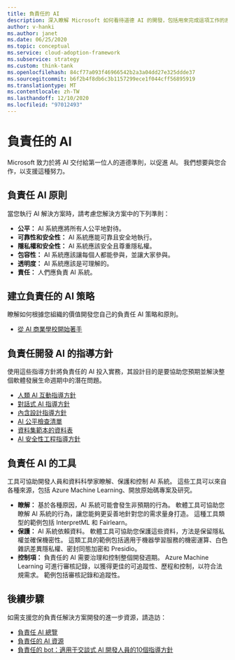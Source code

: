 ```yaml
---
title: 負責任的 AI
description: 深入瞭解 Microsoft 如何看待道德 AI 的開發，包括用來完成這項工作的原則、指導方針和工具。
author: v-hanki
ms.author: janet
ms.date: 06/25/2020
ms.topic: conceptual
ms.service: cloud-adoption-framework
ms.subservice: strategy
ms.custom: think-tank
ms.openlocfilehash: 84cf77a093f46966542b2a3a04dd27e325ddde37
ms.sourcegitcommit: b6f2b4f8db6c3b1157299ece1f044cff56895919
ms.translationtype: MT
ms.contentlocale: zh-TW
ms.lasthandoff: 12/10/2020
ms.locfileid: "97012493"
---
```

<!-- docutune:ignore InterpretML FairLearn -->

# <a name="responsible-ai"></a>負責任的 AI

Microsoft 致力於將 AI 交付給第一位人的道德準則，以促進 AI。 我們想要與您合作，以支援這種努力。

## <a name="responsible-ai-principles"></a>負責任 AI 原則

當您執行 AI 解決方案時，請考慮您解決方案中的下列準則：

- **公平：** AI 系統應將所有人公平地對待。
- **可靠性和安全性：** AI 系統應能可靠且安全地執行。
- **隱私權和安全性：** AI 系統應該安全且尊重隱私權。
- **包容性：** AI 系統應該讓每個人都能參與，並讓大家參與。
- **透明度：** AI 系統應該是可理解的。
- **責任：** 人們應負責 AI 系統。

## <a name="establish-a-responsible-ai-strategy"></a>建立負責任的 AI 策略

瞭解如何根據您組織的價值開發您自己的負責任 AI 策略和原則。

- [從 AI 商業學校開始著手](https://www.microsoft.com/ai/ai-business-school?SilentAuth=1#primaryR7)

## <a name="guidelines-to-develop-ai-responsibly"></a>負責任開發 AI 的指導方針

使用這些指導方針將負責任的 AI 投入實務，其設計目的是要協助您預期並解決整個軟體發展生命週期中的潛在問題。

- [人類 AI 互動指導方針](https://aka.ms/aiguidelines)
- [對話式 AI 指導方針](https://www.microsoft.com/research/publication/responsible-bots/)
- [內含設計指導方針](https://www.microsoft.com/design/inclusive/)
- [AI 公平檢查清單](https://query.prod.cms.rt.microsoft.com/cms/api/am/binary/RE4t6dA)
- [資料集範本的資料表](https://query.prod.cms.rt.microsoft.com/cms/api/am/binary/RE4t8QB)
- [AI 安全性工程指導方針](https://blogs.microsoft.com/on-the-issues/2019/12/06/ai-machine-learning-security/)

## <a name="tools-for-responsible-ai"></a>負責任 AI 的工具

工具可協助開發人員和資料科學家瞭解、保護和控制 AI 系統。 這些工具可以來自各種來源，包括 Azure Machine Learning、開放原始碼專案及研究。

- **瞭解：** 基於各種原因，AI 系統可能會發生非預期的行為。 軟體工具可協助您瞭解 AI 系統的行為，讓您能夠更妥善地針對您的需求量身打造。 這種工具類型的範例包括 InterpretML 和 Fairlearn。
- **保護：** AI 系統依賴資料。 軟體工具可協助您保護這些資料，方法是保留隱私權並確保機密性。 這類工具的範例包括適用于機器學習服務的機密運算、白色雜訊差異隱私權、密封同態加密和 Presidio。
- **控制項：** 負責任的 AI 需要治理和控制整個開發週期。 Azure Machine Learning 可進行審核記錄，以獲得更佳的可追蹤性、歷程和控制，以符合法規需求。 範例包括審核記錄和追蹤性。

## <a name="next-steps"></a>後續步驟

如需支援您的負責任解決方案開發的進一步資源，請造訪：

- [負責任 AI 總覽](https://www.microsoft.com/ai/responsible-ai?activetab=pivot1:primaryr6)
- [負責任的 AI 資源](https://www.microsoft.com/ai/responsible-ai-resources)
- [負責任的 bot：適用于交談式 AI 開發人員的10個指導方針](https://www.microsoft.com/research/publication/responsible-bots/)
